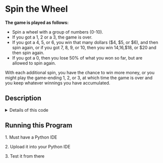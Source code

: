 
<H1> Spin the Wheel </H1>

<body> <b> The game is played as follows:</b>

* Spin a wheel with a group of numbers (0-10).
* If you got a 1, 2 or a 3, the game is over.
* If you got a 4, 5, or 6, you win that many dollars ($4, $5, or $6), and then spin again, or
if you got 7, 8, 9, or 10, then you win $14,$16,$18, or $20 and then spin again. 
* If you got a 0, then you lose 50% of what you won so far, but are allowed to spin again.

<p> With each additional spin, you have the chance to win more money, or you might play the game-ending 1, 2, or 3, at which time the game is over and you keep whatever winnings you have accumulated. </p>
 </body>

<H2> Description </H2>
<details>
 <summary> Details of this code </summary>
 <p> </p>
<p> This was an optional coding assignment I did over spring break to get better practice with Python and it sounded like a fun problem to figure out. </P>
<p> From this practice I got better at using <b>def</b> function. It really clairfied what I was struggling to grasp with the about the function. </p>
</details>

<h2> Running this Program </h2>
<body>
 <p>1. Must have a Python IDE </p>
<p>2. Upload it into your Python IDE </p>
<p>3. Test it from there </p>
</body>








